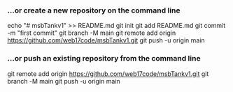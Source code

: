 ### …or create a new repository on the command line
echo "# msbTankv1" >> README.md
git init
git add README.md
git commit -m "first commit"
git branch -M main
git remote add origin https://github.com/web17code/msbTankv1.git
git push -u origin main
                
### …or push an existing repository from the command line
git remote add origin https://github.com/web17code/msbTankv1.git
git branch -M main
git push -u origin main